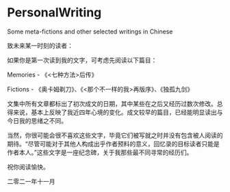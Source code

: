 # PersonalWriting
Some meta-fictions and other selected writings in Chinese

致未来某一时刻的读者：

如果你是第一次读到我的文字，可考虑先阅读以下篇目：

Memories - 《<七种方法>后传》

Fictions - 《奥卡姆剃刀》、《<那个不一样的我>再版序》、《独孤九剑》

文集中所有文章都标出了初次成文的日期，其中某些在之后又经历过数次修改。总得来说，基本上反映了我近四年心境的变化。成文较早的篇目，已经能明显读出与今日我的思绪之不同。

当然，你很可能会很不喜欢这些文字，毕竟它们被写就之时并没有包含被人阅读的期待。“尽管可能对于其他人构成出乎作者预料的意义，回忆录的目标读者只能是作者本人。”这些文字是一座纪念碑，关于我那些最不同寻常的经历们。



祝你阅读愉快。

二零二一年十一月

